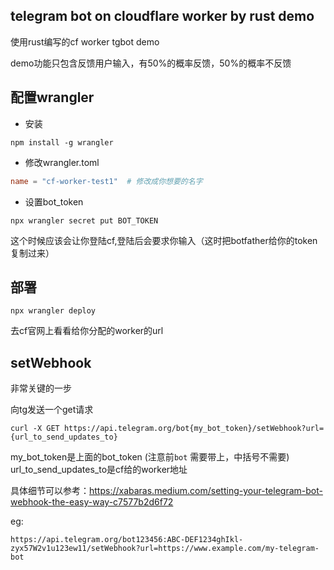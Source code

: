 ## telegram bot on cloudflare worker by rust demo

使用rust编写的cf worker tgbot demo

demo功能只包含反馈用户输入，有50%的概率反馈，50%的概率不反馈

## 配置wrangler

- 安装

```shell
npm install -g wrangler
```

- 修改wrangler.toml

```toml
name = "cf-worker-test1"  # 修改成你想要的名字
```

- 设置bot_token

```shell
npx wrangler secret put BOT_TOKEN

```

这个时候应该会让你登陆cf,登陆后会要求你输入（这时把botfather给你的token复制过来）

## 部署

```shell
npx wrangler deploy
```

去cf官网上看看给你分配的worker的url

## setWebhook

非常关键的一步

向tg发送一个get请求

```shell
curl -X GET https://api.telegram.org/bot{my_bot_token}/setWebhook?url={url_to_send_updates_to}
```

my_bot_token是上面的bot_token (注意前`bot` 需要带上，中括号不需要)
url_to_send_updates_to是cf给的worker地址

具体细节可以参考：<https://xabaras.medium.com/setting-your-telegram-bot-webhook-the-easy-way-c7577b2d6f72>

eg:

```
https://api.telegram.org/bot123456:ABC-DEF1234ghIkl-zyx57W2v1u123ew11/setWebhook?url=https://www.example.com/my-telegram-bot
```
